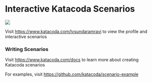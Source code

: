 # Interactive Katacoda Scenarios

[![](http://shields.katacoda.com/katacoda/lvsundaramravi/count.svg)](https://www.katacoda.com/lvsundaramravi "Get your profile on Katacoda.com")

Visit https://www.katacoda.com/lvsundaramravi to view the profile and interactive scenarios

### Writing Scenarios
Visit https://www.katacoda.com/docs to learn more about creating Katacoda scenarios

For examples, visit https://github.com/katacoda/scenario-example
